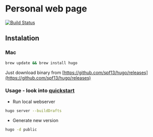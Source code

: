 # Personal web page

[![Build Status](https://travis-ci.com/ruzickap/petr.xvx.cz.svg?branch=master)](https://travis-ci.com/ruzickap/petr.xvx.cz)

## Instalation

### Mac

```bash
brew update && brew install hugo
```

Just download binary from [https://github.com/spf13/hugo/releases](https://github.com/spf13/hugo/releases)

### Usage - look into [quickstart](https://gohugo.io/overview/quickstart/)

- Run local webserver

```bash
hugo server --buildDrafts
```

- Generate new version

```bash
hugo -d public
```
